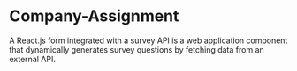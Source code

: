 # Company-Assignment
 A React.js form integrated with a survey API is a web application component that dynamically generates survey questions by fetching data from an external API.
